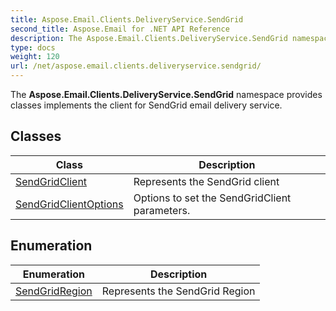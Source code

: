 ```yaml
---
title: Aspose.Email.Clients.DeliveryService.SendGrid
second_title: Aspose.Email for .NET API Reference
description: The Aspose.Email.Clients.DeliveryService.SendGrid namespace provides classes implements the client for SendGrid email delivery service
type: docs
weight: 120
url: /net/aspose.email.clients.deliveryservice.sendgrid/
---
```

The **Aspose.Email.Clients.DeliveryService.SendGrid** namespace provides classes implements the client for SendGrid email delivery service.

## Classes

| Class | Description |
| --- | --- |
| [SendGridClient](./sendgridclient/) | Represents the SendGrid client |
| [SendGridClientOptions](./sendgridclientoptions/) | Options to set the SendGridClient parameters. |
## Enumeration

| Enumeration | Description |
| --- | --- |
| [SendGridRegion](./sendgridregion/) | Represents the SendGrid Region |


